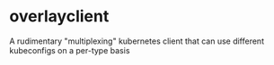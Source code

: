 # overlayclient
A rudimentary "multiplexing" kubernetes client that can use different kubeconfigs on a per-type basis
